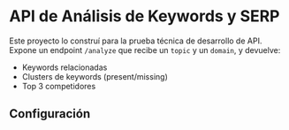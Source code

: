 # API de Análisis de Keywords y SERP

Este proyecto lo construí para la prueba técnica de desarrollo de API.  
Expone un endpoint `/analyze` que recibe un `topic` y un `domain`, y devuelve:

- Keywords relacionadas
- Clusters de keywords (present/missing)
- Top 3 competidores

## Configuración


